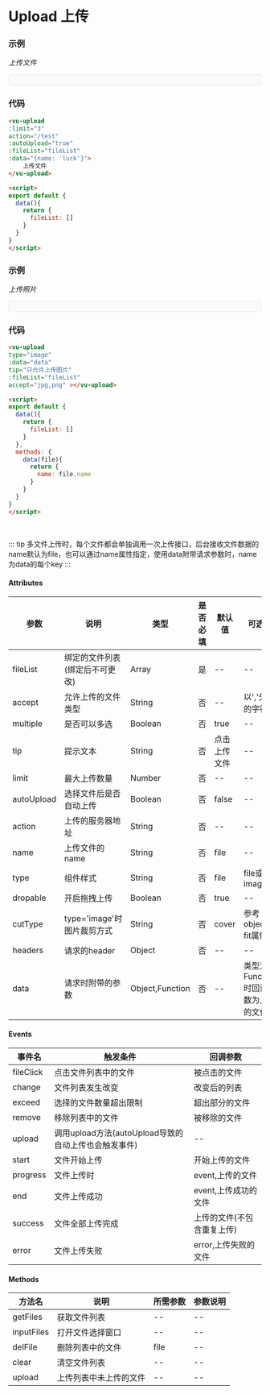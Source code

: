 # Upload 上传

### 示例

*上传文件*
<div style="border:1px solid #e4e7ed;border-radius:5px;padding:10px;background-color:#FAFAFA;">
    <vu-upload 
    :limit="3" 
    action="/test" 
    :autoUpload="true" 
    :fileList="fileList1"
    :data="{name: 'luck'}"></vu-upload>
</div>

### 代码

```html
<vu-upload 
:limit="3" 
action="/test" 
:autoUpload="true" 
:fileList="fileList"
:data="{name: 'luck'}">
    上传文件
</vu-upload>

<script>
export default {
  data(){
    return {
      fileList: []
    }
  }
}
</script>
```

### 示例

*上传照片*
<div style="border:1px solid #e4e7ed;border-radius:5px;padding:10px;background-color:#FAFAFA;">
  <vu-upload 
  type="image" 
  :data="data"
  tip="只允许上传图片" 
  :fileList="fileList2"
  accept="jpg,png" ></vu-upload>
</div>

<script>
export default {
  data(){
    return {
      fileList1: [],
      fileList2: []
    }
  },
  methods: {
    data(file){
      return {
        name: file.name
      }
    }
  }
}
</script>

### 代码
```html
<vu-upload 
type="image" 
:data="data"
tip="只允许上传图片" 
:fileList="fileList"
accept="jpg,png" ></vu-upload>

<script>
export default {
  data(){
    return {
      fileList: []
    }
  },
  methods: {
    data(file){
      return {
        name: file.name
      }
    }
  }
}
</script>
```

<br>

::: tip
多文件上传时，每个文件都会单独调用一次上传接口，后台接收文件数据的name默认为file，也可以通过name属性指定，使用data附带请求参数时，name为data的每个key
:::

#### Attributes
| 参数 | 说明 | 类型 | 是否必填 | 默认值 | 可选值 |
| ---  | --- | ---  | ---      | ---   | ---   |
| fileList | 绑定的文件列表(绑定后不可更改) | Array | 是| -- | -- |
| accept | 允许上传的文件类型 | String | 否 | -- | 以','分隔的字符串 |
| multiple | 是否可以多选 | Boolean | 否 | true | -- |
| tip | 提示文本 | String | 否 | 点击上传文件 | -- |
| limit | 最大上传数量 | Number | 否 | -- |-- |
| autoUpload | 选择文件后是否自动上传 | Boolean | 否 | false |-- |
| action | 上传的服务器地址 | String | 否 | -- | -- |
| name | 上传文件的name | String | 否 | file | -- |
| type | 组件样式 | String | 否 | file | file或image |
| dropable | 开启拖拽上传 | Boolean | 否 | true | -- |
| cutType | type='image'时图片裁剪方式 | String | 否 | cover | 参考object-fit属性 |
| headers | 请求的header | Object | 否 | -- | -- |
| data | 请求时附带的参数 | Object,Function | 否 | -- | 类型为Function时回调参数为上传的文件 |


#### Events
| 事件名 | 触发条件 | 回调参数 |
|  ---  | ---  | ---  | 
| fileClick | 点击文件列表中的文件 | 被点击的文件 |
| change | 文件列表发生改变 | 改变后的列表 |
| exceed | 选择的文件数量超出限制 | 超出部分的文件 |
| remove | 移除列表中的文件 | 被移除的文件 |
| upload | 调用upload方法(autoUpload导致的自动上传也会触发事件) | -- |
| start | 文件开始上传 | 开始上传的文件 |
| progress | 文件上传时 | event,上传的文件 |
| end | 文件上传成功 | event,上传成功的文件 |
| success | 文件全部上传完成 | 上传的文件(不包含重复上传) |
| error | 文件上传失败 | error,上传失败的文件 |


#### Methods
| 方法名 | 说明 | 所需参数 | 参数说明 |
|  ---  | ---  | ---  | --- |
| getFiles | 获取文件列表 | --  | -- |
| inputFiles | 打开文件选择窗口 | -- | -- |
| delFile | 删除列表中的文件 | file | -- |
| clear | 清空文件列表 | -- | -- |
| upload | 上传列表中未上传的文件 | -- | -- |
